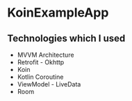 # KoinExampleApp

## Technologies which I used

* MVVM Architecture
* Retrofit - Okhttp
* Koin
* Kotlin Coroutine
* ViewModel - LiveData
* Room
